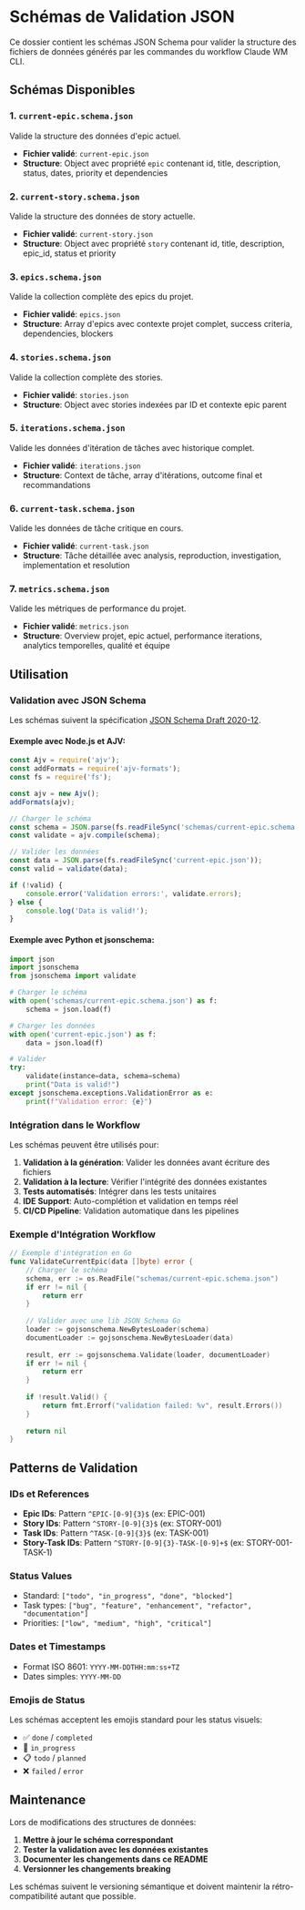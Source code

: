 # Schémas de Validation JSON

Ce dossier contient les schémas JSON Schema pour valider la structure des fichiers de données générés par les commandes du workflow Claude WM CLI.

## Schémas Disponibles

### 1. `current-epic.schema.json`
Valide la structure des données d'epic actuel.
- **Fichier validé**: `current-epic.json`
- **Structure**: Object avec propriété `epic` contenant id, title, description, status, dates, priority et dependencies

### 2. `current-story.schema.json`
Valide la structure des données de story actuelle.
- **Fichier validé**: `current-story.json`
- **Structure**: Object avec propriété `story` contenant id, title, description, epic_id, status et priority

### 3. `epics.schema.json`
Valide la collection complète des epics du projet.
- **Fichier validé**: `epics.json`
- **Structure**: Array d'epics avec contexte projet complet, success criteria, dependencies, blockers

### 4. `stories.schema.json`
Valide la collection complète des stories.
- **Fichier validé**: `stories.json`  
- **Structure**: Object avec stories indexées par ID et contexte epic parent

### 5. `iterations.schema.json`
Valide les données d'itération de tâches avec historique complet.
- **Fichier validé**: `iterations.json`
- **Structure**: Context de tâche, array d'itérations, outcome final et recommandations

### 6. `current-task.schema.json`
Valide les données de tâche critique en cours.
- **Fichier validé**: `current-task.json`
- **Structure**: Tâche détaillée avec analysis, reproduction, investigation, implementation et resolution

### 7. `metrics.schema.json`
Valide les métriques de performance du projet.
- **Fichier validé**: `metrics.json`
- **Structure**: Overview projet, epic actuel, performance iterations, analytics temporelles, qualité et équipe

## Utilisation

### Validation avec JSON Schema

Les schémas suivent la spécification [JSON Schema Draft 2020-12](https://json-schema.org/draft/2020-12/schema).

#### Exemple avec Node.js et AJV:

```javascript
const Ajv = require('ajv');
const addFormats = require('ajv-formats');
const fs = require('fs');

const ajv = new Ajv();
addFormats(ajv);

// Charger le schéma
const schema = JSON.parse(fs.readFileSync('schemas/current-epic.schema.json'));
const validate = ajv.compile(schema);

// Valider les données
const data = JSON.parse(fs.readFileSync('current-epic.json'));
const valid = validate(data);

if (!valid) {
    console.error('Validation errors:', validate.errors);
} else {
    console.log('Data is valid!');
}
```

#### Exemple avec Python et jsonschema:

```python
import json
import jsonschema
from jsonschema import validate

# Charger le schéma
with open('schemas/current-epic.schema.json') as f:
    schema = json.load(f)

# Charger les données
with open('current-epic.json') as f:
    data = json.load(f)

# Valider
try:
    validate(instance=data, schema=schema)
    print("Data is valid!")
except jsonschema.exceptions.ValidationError as e:
    print(f"Validation error: {e}")
```

### Intégration dans le Workflow

Les schémas peuvent être utilisés pour:

1. **Validation à la génération**: Valider les données avant écriture des fichiers
2. **Validation à la lecture**: Vérifier l'intégrité des données existantes
3. **Tests automatisés**: Intégrer dans les tests unitaires
4. **IDE Support**: Auto-complétion et validation en temps réel
5. **CI/CD Pipeline**: Validation automatique dans les pipelines

### Exemple d'Intégration Workflow

```go
// Exemple d'intégration en Go
func ValidateCurrentEpic(data []byte) error {
    // Charger le schéma
    schema, err := os.ReadFile("schemas/current-epic.schema.json")
    if err != nil {
        return err
    }
    
    // Valider avec une lib JSON Schema Go
    loader := gojsonschema.NewBytesLoader(schema)
    documentLoader := gojsonschema.NewBytesLoader(data)
    
    result, err := gojsonschema.Validate(loader, documentLoader)
    if err != nil {
        return err
    }
    
    if !result.Valid() {
        return fmt.Errorf("validation failed: %v", result.Errors())
    }
    
    return nil
}
```

## Patterns de Validation

### IDs et References
- **Epic IDs**: Pattern `^EPIC-[0-9]{3}$` (ex: EPIC-001)
- **Story IDs**: Pattern `^STORY-[0-9]{3}$` (ex: STORY-001)
- **Task IDs**: Pattern `^TASK-[0-9]{3}$` (ex: TASK-001)
- **Story-Task IDs**: Pattern `^STORY-[0-9]{3}-TASK-[0-9]+$` (ex: STORY-001-TASK-1)

### Status Values
- Standard: `["todo", "in_progress", "done", "blocked"]`
- Task types: `["bug", "feature", "enhancement", "refactor", "documentation"]`
- Priorities: `["low", "medium", "high", "critical"]`

### Dates et Timestamps
- Format ISO 8601: `YYYY-MM-DDTHH:mm:ss+TZ`
- Dates simples: `YYYY-MM-DD`

### Emojis de Status
Les schémas acceptent les emojis standard pour les status visuels:
- ✅ `done` / `completed`
- 🚧 `in_progress`
- 📋 `todo` / `planned`
- ❌ `failed` / `error`

## Maintenance

Lors de modifications des structures de données:

1. **Mettre à jour le schéma correspondant**
2. **Tester la validation avec les données existantes**
3. **Documenter les changements dans ce README**
4. **Versionner les changements breaking**

Les schémas suivent le versioning sémantique et doivent maintenir la rétro-compatibilité autant que possible.